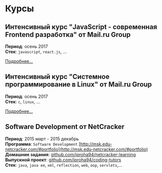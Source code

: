 # Курсы

## Интенсивный курс "JavaScript - современная Frontend разработка" от Mail.ru Group

**Период**: осень 2017  
**Стек**: `javascript`, `react.js`, ...  

[Подробнее...](https://github.com/iproha94/mailru-intensive-reactjs)  


## Интенсивный курс "Системное программирование в Linux" от Mail.ru Group

**Период**: осень 2017  
**Стек**: `c`, `linux`, ...  

[Подробнее...](https://github.com/iproha94/mailru-intensive-sysprog)  


## Software Development от NetCracker

**Период**: 2015 март - 2015 декабрь  
**Программа**: `Software Development` [http://msk.edu-netcracker.com/#portfolio](http://msk.edu-netcracker.com/#portfolio)  
**Домашние задания**: [github.com/iproha94/netcracker-learning](https://github.com/iproha94/netcracker-learning)  
**Выпускной проект**: [github.com/iproha94/coding-tutors](https://github.com/iproha94/coding-tutors)  
**Стек**:  `java`, `java ee`, `xml`, `reflection`, `web`, `oop`, `servlets`,...   
